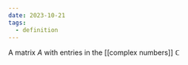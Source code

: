 ```yaml
---
date: 2023-10-21
tags:
  - definition
---
```


A matrix $A$ with entries in the [[complex numbers]] $\mathbb{C}$

